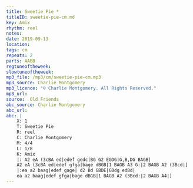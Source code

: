 ```yaml
---
title: Sweetie Pie *
titleID: sweetie-pie-cm.md
key: Amix
rhythm: reel
notes:
date: 2019-09-13
location:
tags: cm
repeats: 2
parts: AABB
regtuneoftheweek:
slowtuneoftheweek:
mp3_file: /mp3/cm/sweetie-pie-cm.mp3
mp3_source: Charlie Montgomery
mp3_licence: "© Charlie Montgomery. All Rights Reserved."
mp3_url:
source:  Old Friends
abc_source: Charlie Montgomery
abc_url:
abc: |
    X: 1
    T: Sweetie Pie
    R: reel
    C: Charlie Montgomery
    M: 4/4
    L: 1/8
    K: Amix
    |: A2 eA (3cBA ed|edef gedc|BG G2 EGDG|G,B,DG BAGB|
    A2 eA (3cBA ed|edef gfga|bage dBGB|1 BAGB A3 G:|2 BAGB A2 (3Bcd|]
    |:ea a2 baag|edef gage| d2 Bd GBDE|GBdg edBd|
    ea a2 baag|edef gfga|bage dBGB|1 BAGB A2 (3Bcd:|2 BAGB A4|]
---
```

